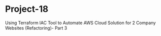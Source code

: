 # Project-18
Using Terraform IAC Tool to Automate AWS Cloud Solution for 2 Company Websites (Refactoring)- Part 3 

